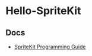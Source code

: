 # Hello-SpriteKit


## Docs
- [SpriteKit Programming Guide](https://developer.apple.com/library/ios/documentation/GraphicsAnimation/Conceptual/SpriteKit_PG/Introduction/Introduction.html#//apple_ref/doc/uid/TP40013043-CH1-SW1)
